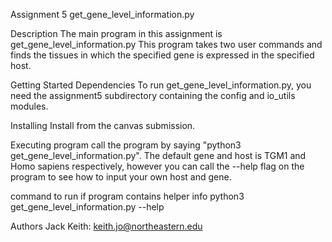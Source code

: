Assignment 5
get_gene_level_information.py

Description
The main program in this assignment is get_gene_level_information.py
This program takes two user commands and finds the 
tissues in which the specified gene is expressed in the
specified host.


Getting Started
Dependencies
To run get_gene_level_information.py, you need the 
assignment5 subdirectory containing the config and io_utils
modules.


Installing
Install from the canvas submission.

Executing program
call the program by saying "python3 get_gene_level_information.py".
The default gene and host is TGM1 and Homo sapiens respectively,
however you can call the --help flag on the program to see how to 
input your own host and gene.




command to run if program contains helper info
python3 get_gene_level_information.py --help

Authors
Jack Keith: keith.jo@northeastern.edu

